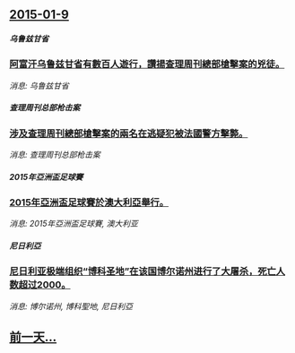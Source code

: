 ## [2015-01-9](/news/2015/01/9/index.md)

##### 乌鲁兹甘省
### [ 阿富汗乌鲁兹甘省有數百人遊行，讚揚查理周刊總部槍擊案的兇徒。 ](/news/2015/01/9/阿富汗乌鲁兹甘省有數百人遊行-讚揚查理周刊總部槍擊案的兇徒.md)
_消息: 乌鲁兹甘省_

##### 查理周刊总部枪击案
### [ 涉及查理周刊總部槍擊案的兩名在逃疑犯被法國警方擊斃。 ](/news/2015/01/9/涉及查理周刊總部槍擊案的兩名在逃疑犯被法國警方擊斃.md)
_消息: 查理周刊总部枪击案_

##### 2015年亞洲盃足球賽
### [ 2015年亞洲盃足球賽於澳大利亞舉行。 ](/news/2015/01/9/2015年亞洲盃足球賽於澳大利亞舉行.md)
_消息: 2015年亞洲盃足球賽, 澳大利亚_

##### 尼日利亞
### [ 尼日利亚极端组织“博科圣地”在该国博尔诺州进行了大屠杀，死亡人数超过2000。 ](/news/2015/01/9/尼日利亚极端组织-博科圣地-在该国博尔诺州进行了大屠杀-死亡人数超过2000.md)
_消息: 博尔诺州, 博科聖地, 尼日利亞_

## [前一天...](/news/2015/01/8/index.md)

